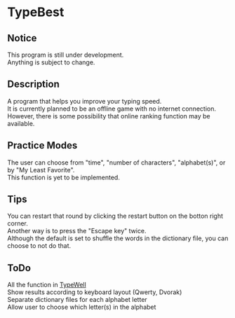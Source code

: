 TypeBest
========

Notice
------
This program is still under development.  
Anything is subject to change.  

Description
-----------
A program that helps you improve your typing speed.  
It is currently planned to be an offline game with no internet connection.  
However, there is some possibility that online ranking function may be available.  

Practice Modes
--------------
The user can choose from "time", "number of characters", "alphabet(s)", or by "My Least Favorite".  
This function is yet to be implemented.  

Tips
----
You can restart that round by clicking the restart button on the botton right corner.  
Another way is to press the "Escape key" twice.  
Although the default is set to shuffle the words in the dictionary file, you can choose to not do that.  

ToDo
----
All the function in [TypeWell](http://members.jcom.home.ne.jp/gangas2/download.html)  
Show results according to keyboard layout (Qwerty, Dvorak)  
Separate dictionary files for each alphabet letter  
Allow user to choose which letter(s) in the alphabet  
